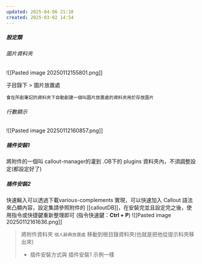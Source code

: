```yaml
---
updated: 2025-04-06 21:18
created: 2025-03-02 14:54
---
```

##### 設定類
###### 圖片資料夾
![[Pasted image 20250112155801.png]]

子目錄下 > 圖片放置處

>
	會在所創筆記的資料夾下自動創建一個叫圖片放置處的資料夾用於存放圖片

###### 行數顯示
![[Pasted image 20250112160857.png]]


##### 插件安裝1
將附件的一個叫 callout-manager的灌到 .OB下的 plugins 資料夾內，不須調整設定(都設定好了)

##### 插件安裝2
快速輸入可以透過下載various-complements 實現，可以快速加入 Callout 語法來凸顯內容，設定集請參照附件的 [[calloutDB]]，在安裝完並且設定完之後，使用指令或快捷鍵重新整理即可 (指令快速鍵：**Ctrl + P**)
![[Pasted image 20250112161636.png]]

> 將附件資料夾 `個人辭典放置處` 移動到根目錄資料夾(也就是把他從提示料夾移出來)
> - 插件安裝方式與 插件安裝1 示例一樣

